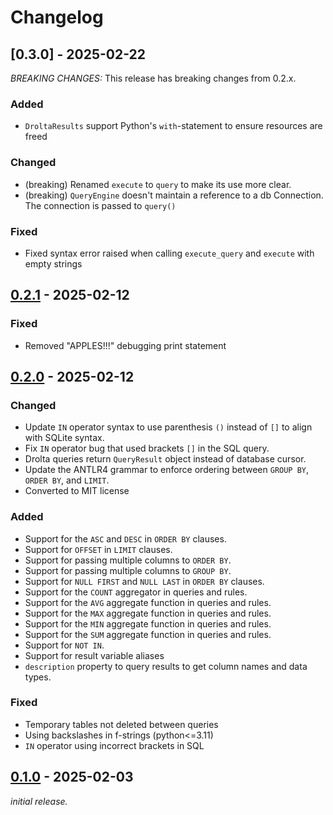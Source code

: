 # Changelog

## [0.3.0] - 2025-02-22

*BREAKING CHANGES:* This release has breaking changes from 0.2.x.

### Added

- `DroltaResults` support Python's `with`-statement to ensure resources are freed

### Changed

- (breaking) Renamed `execute` to `query` to make its use more clear.
- (breaking) `QueryEngine` doesn't maintain a reference to a db Connection. The connection is passed to `query()`

### Fixed

- Fixed syntax error raised when calling `execute_query` and `execute` with empty strings

## [0.2.1] - 2025-02-12

### Fixed

- Removed "APPLES!!!" debugging print statement

## [0.2.0] - 2025-02-12

### Changed

- Update `IN` operator syntax to use parenthesis `()` instead of `[]` to align with SQLite syntax.
- Fix `IN` operator bug that used brackets `[]` in the SQL query.
- Drolta queries return `QueryResult` object instead of database cursor.
- Update the ANTLR4 grammar to enforce ordering between `GROUP BY`, `ORDER BY`, and `LIMIT`.
- Converted to MIT license

### Added

- Support for the `ASC` and `DESC` in `ORDER BY` clauses.
- Support for `OFFSET` in `LIMIT` clauses.
- Support for passing multiple columns to `ORDER BY`.
- Support for passing multiple columns to `GROUP BY`.
- Support for `NULL FIRST` and `NULL LAST` in `ORDER BY` clauses.
- Support for the `COUNT` aggregator in queries and rules.
- Support for the `AVG` aggregate function in queries and rules.
- Support for the `MAX` aggregate function in queries and rules.
- Support for the `MIN` aggregate function in queries and rules.
- Support for the `SUM` aggregate function in queries and rules.
- Support for `NOT IN`.
- Support for result variable aliases
- `description` property to query results to get column names and data types.

### Fixed

- Temporary tables not deleted between queries
- Using backslashes in f-strings (python<=3.11)
- `IN` operator using incorrect brackets in SQL

## [0.1.0] - 2025-02-03

_initial release._

[0.1.0]: https://github.com/ShiJbey/drolta_py/releases/v0.1.0
[0.2.0]: https://github.com/ShiJbey/drolta_py/releases/v0.2.0
[0.2.1]: https://github.com/ShiJbey/drolta_py/releases/v0.2.0
